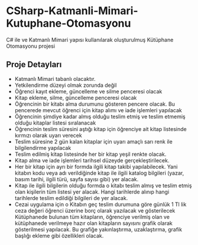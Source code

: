 # CSharp-Katmanli-Mimari-Kutuphane-Otomasyonu
 C# ile ve Katmanlı Mimari yapısı kullanılarak oluşturulmuş Kütüphane Otomasyonu projesi
 
 ## Proje Detayları
-	Katmanlı Mimari tabanlı olacaktır.
-	Yetkilendirme düzeyi olmak zorunda değil
-	Öğrenci kayıt ekleme, güncelleme ve silme penceresi olacak
-	Kitap ekleme, silme, güncelleme penceresi olacak
-	Öğrencinin bir kitabı alma durumunu gösteren pencere olacak. Bu pencerede mevcut öğrenci için kitap alımı ve iade işlemleri yapılacak
-	Öğrencinin şimdiye kadar almış olduğu teslim etmiş ve teslim etmemiş olduğu kitaplar listesi sıralanacak
-	Öğrencinin teslim süresini aştığı kitap için öğrenciye ait kitap listesinde kırmızı olarak uyarı verecek
-	Teslim süresine 2 gün kalan kitaplar için uyarı amaçlı sarı renk ile bilgilendirme yapılacak
-	Teslim edilmiş kitap listesinde her bir kitap yeşil renkte olacak.
-	Kitap alma ve iade işlemleri tarihsel düzeyde gerçekleştirilecek.
-	Her bir kitap için ayrı bir formda ilgili kitap takibi yapılabilecek. Yani kitabın kodu veya adı verildiğinde kitap ile ilgili katalog bilgileri (yazar, basım tarihi, ilgili türü, sayfa sayısı gibi) yer alacak.
-	Kitap ile ilgili bilgilerin olduğu formda o kitabı teslim almış ve teslim etmiş olan kişilerin tüm listesi yer alacak. Hangi tarihlerde alınıp hangi tarihlerde teslim edildiği bilgileri de yer alacak.
-	Cezai uygulama için
o	Kitabın geç teslim durumuna göre günlük 1 Tl lik ceza değeri öğrenci üzerine borç olarak yazılacak ve gösterilecek
Kütüphanede bulunan tüm kitapların, öğrenciye verilmiş olan ve kütüphanede verilmeye hazır olan kitapların sayısını grafik olarak gösterilmesi yapılacak. Bu grafiğe yakınlaştırma, uzaklaştırma, grafik başlığı ekleme gibi özellikleri olacak. 

